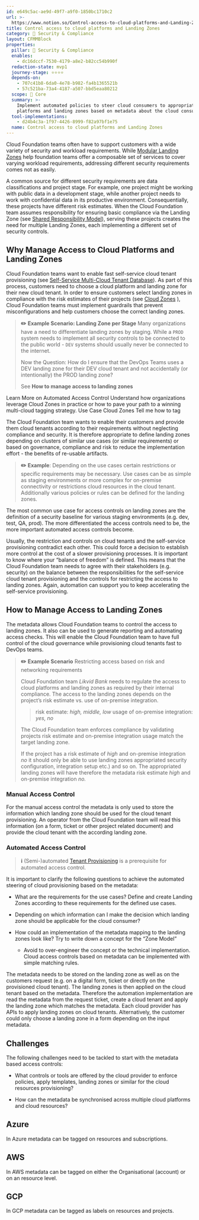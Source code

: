 ```yaml
---
id: e649c5ac-ae9d-49f7-a9f0-1850bc1710c2
url: >-
  https://www.notion.so/Control-access-to-cloud-platforms-and-Landing-Zones-e649c5acae9d49f7a9f01850bc1710c2
title: Control access to cloud platforms and Landing Zones
category: 🔖 Security & Compliance
layout: CFMMBlock
properties:
  pillar: 🔖 Security & Compliance
  enables:
    - dc16dccf-7530-4179-a8e2-b82cc54b990f
  redaction-state: mvp1
  journey-stage: ⭐️⭐️⭐️⭐️
  depends-on:
    - 707c41b8-6da0-4e78-b982-fa4b1365521b
    - 57c521ba-73a4-4187-a507-bbd5eaa80212
  scope: 🏢 Core
  summary: >-
    Implement automated policies to steer cloud consumers to appropriate cloud
    platforms and landing zones based on metadata about the cloud consumer.
  tool-implementations:
    - d24b4c3a-1f97-4426-8999-f82a97bf1e75
  name: Control access to cloud platforms and Landing Zones
---
```


Cloud Foundation teams often have to support customers with a wide variety of security and workload requirements. While [Modular Landing Zones](/maturity-model/tenant-management/modular-landing-zones.md) help foundation teams offer a composable set of services to cover varying workload requirements, addressing different security requirements comes not as easily.

A common source for different security requirements are data classifications and project stage. For example, one project might be working with public data in a development stage, while another project needs to work with confidential data in its productive environment. Consequentially, these projects have different risk estimates. When the Cloud Foundation team assumes responsibility for ensuring basic compliance via the Landing Zone (see [Shared Responsibility Model](/maturity-model/security-and-compliance/shared-responsibility-model.md)), serving these projects creates the need for multiple Landing Zones, each implementing a different set of security controls.

## Why Manage Access to Cloud Platforms and Landing Zones

Cloud Foundation teams want to enable fast self-service cloud tenant provisioning (see [Self-Service Multi-Cloud Tenant Database](/maturity-model/tenant-management/self-service-multi-cloud-tenant-database.md)). As part of this process, customers need to choose a cloud platform and landing zone for their new cloud tenant. In order to ensure customers select landing zones in compliance with the risk estimates of their projects (see [Cloud Zones](/maturity-model/security-and-compliance/cloud-zones.md) ), Cloud Foundation teams must implement guardrails that prevent misconfigurations and help customers choose the correct landing zones.

> **✏️** **Example Scenario: Landing Zone per Stage**
> Many organizations have a need to differentiate landing zones by staging. While a `PROD` system needs to implement all security controls to be connected to the public world - `DEV` systems should usually never be connected to the internet. 
> 
> Now the Question: How do I ensure that the DevOps Teams uses a DEV landing zone for their DEV cloud tenant and not accidentally (or intentionally) the PROD landing zone?
> 
> See **How to manage access to landing zones**



<!--notion-markdown-cms:raw-->
<CallToAction>
  <CtaHeader>Learn More on Automated Access Control</CtaHeader>
  <CtaText>Understand how organizations leverage Cloud Zones in practice or how to pave your path to a winning multi-cloud tagging strategy.</CtaText>
  <CtaButton class="btn-primary" url="https://www.meshcloud.io/use-case-cloud-zones/">Use Case Cloud Zones</CtaButton>
  <CtaButton class="btn-secondary" url="https://www.meshcloud.io/2020/10/27/your-path-to-a-winning-multi-cloud-tagging-strategy/">Tell me how to tag</CtaButton>
</CallToAction>

The Cloud Foundation team wants to enable their customers and provide them cloud tenants according to their requirements without neglecting compliance and security. It is therefore appropriate to define landing zones depending on clusters of similar use cases (or similar requirements) or based on governance, compliance and risk to reduce the implementation effort - the benefits of re-usable artifacts.

> **✏️** **Example**:
> Depending on the use cases certain restrictions or specific requirements may be necessary. 
> Use cases can be as simple as staging environments or more complex for on-premise connectivity or restrictions cloud resources in the cloud tenant. Additionally various policies or rules can be defined for the landing zones.

The most common use case for access controls on landing zones are the definition of a security baseline for various staging environments (e.g. dev, test, QA, prod). The more differentiated the access controls need to be, the more important automated access controls become.

Usually, the restriction and controls on cloud tenants and the self-service provisioning contradict each other. This could force a decision to establish more control at the cost of a slower provisioning processes. It is important to know where your “balance of freedom” is defined. This means that the Cloud Foundation team needs to agree with their stakeholders (e.g. security) on the balance between the responsibilities for the self-service cloud tenant provisioning and the controls for restricting the access to landing zones. Again, automation can support you to keep accelerating the self-service provisioning.

## How to Manage Access to Landing Zones

The metadata allows Cloud Foundation teams to control the access to landing zones. It also can be used to generate reporting and automating access checks. This will enable the Cloud Foundation team to have full control of the cloud governance while provisioning cloud tenants fast to DevOps teams.

> **✏️** **Example Scenario**
> Restricting access based on risk and networking requirements
> 
> Cloud Foundation team *Likvid Bank* needs to regulate the access to cloud platforms and landing zones as required by their internal compliance.
> The access to the landing zones depends on the project’s risk estimate vs. use of on-premise integration.
> > risk estimate: *high, middle, low*
> > usage of on-premise integration: *yes, no*
> 
> The Cloud Foundation team enforces compliance by validating projects risk estimate and on-premise integration usage match the target landing zone.
> 
> If the project has a risk estimate of *high* and on-premise integration *no* it should only be able to use landing zones appropriated security configuration, integration setup etc.) and so on. The appropriated landing zones will have therefore the metadata risk estimate *high* and on-premise integration *no.*

### Manual Access Control

For the manual access control the metadata is only used to store the information which landing zone should be used for the cloud tenant provisioning. An operator from the Cloud Foundation team will read this information (on a form, ticket or other project related document) and provide the cloud tenant with the according landing zone.

### Automated Access Control

> **ℹ️** (Semi-)automated [Tenant Provisioning](/maturity-model/tenant-management/tenant-provisioning.md) is a prerequisite for automated access control.

It is important to clarify the following questions to achieve the automated steering of cloud provisioning based on the metadata:

- What are the requirements for the use cases? Define and create Landing Zones according to these requirements for the defined use cases.

- Depending on which information can I make the decision which landing zone should be applicable for the cloud consumer?

- How could an implementation of the metadata mapping to the landing zones look like? Try to write down a concept for the “Zone Model”

    - Avoid to over-engineer the concept or the technical implementation. Cloud access controls based on metadata can be implemented with simple matching rules.

The metadata needs to be stored on the landing zone as well as on the customers request (e.g. on a digital form, ticket or directly on the provisioned cloud tenant). The landing zones is then applied on the cloud tenant based on the metadata. 
Therefore the automation implementation are read the metadata from the request ticket, create a cloud tenant and apply the landing zone which matches the metadata. Each cloud provider has APIs to apply landing zones on cloud tenants.
Alternatively, the customer could only choose a landing zone in a form depending on the input metadata.

## Challenges

The following challenges need to be tackled to start with the metadata based access controls:

- What controls or tools are offered by the cloud provider to enforce policies, apply templates, landing zones or similar for the cloud resources provisioning?

- How can the metadata be synchronised across multiple cloud platforms and cloud resources?

## Azure

In Azure metadata can be tagged on resources and subscriptions.

## AWS

In AWS metadata can be tagged on either the Organisational (account) or on an resource level.

## GCP

In GCP metadata can be tagged as labels on resources and projects.

